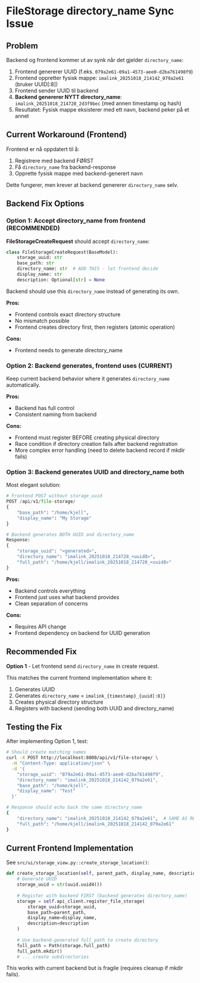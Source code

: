 # FileStorage directory_name Sync Issue

## Problem

Backend og frontend kommer ut av synk når det gjelder `directory_name`:

1. Frontend genererer UUID (f.eks. `079a2e61-09a1-4573-aee0-d2ba761498f9`)
2. Frontend oppretter fysisk mappe: `imalink_20251018_214142_079a2e61` (bruker UUID[:8])
3. Frontend sender UUID til backend
4. **Backend genererer NYTT directory_name**: `imalink_20251018_214728_2d3f9bec` (med annen timestamp og hash)
5. Resultatet: Fysisk mappe eksisterer med ett navn, backend peker på et annet

## Current Workaround (Frontend)

Frontend er nå oppdatert til å:
1. Registrere med backend FØRST
2. Få `directory_name` fra backend-response
3. Opprette fysisk mappe med backend-generert navn

Dette fungerer, men krever at backend genererer `directory_name` selv.

## Backend Fix Options

### Option 1: Accept directory_name from frontend (RECOMMENDED)

**FileStorageCreateRequest** should accept `directory_name`:

```python
class FileStorageCreateRequest(BaseModel):
    storage_uuid: str
    base_path: str
    directory_name: str  # ADD THIS - let frontend decide
    display_name: str
    description: Optional[str] = None
```

Backend should use this `directory_name` instead of generating its own.

**Pros:**
- Frontend controls exact directory structure
- No mismatch possible
- Frontend creates directory first, then registers (atomic operation)

**Cons:**
- Frontend needs to generate directory_name

### Option 2: Backend generates, frontend uses (CURRENT)

Keep current backend behavior where it generates `directory_name` automatically.

**Pros:**
- Backend has full control
- Consistent naming from backend

**Cons:**
- Frontend must register BEFORE creating physical directory
- Race condition if directory creation fails after backend registration
- More complex error handling (need to delete backend record if mkdir fails)

### Option 3: Backend generates UUID and directory_name both

Most elegant solution:

```python
# Frontend POST without storage_uuid
POST /api/v1/file-storage/
{
    "base_path": "/home/kjell",
    "display_name": "My Storage"
}

# Backend generates BOTH UUID and directory_name
Response:
{
    "storage_uuid": "<generated>",
    "directory_name": "imalink_20251018_214728_<uuid8>",
    "full_path": "/home/kjell/imalink_20251018_214728_<uuid8>"
}
```

**Pros:**
- Backend controls everything
- Frontend just uses what backend provides
- Clean separation of concerns

**Cons:**
- Requires API change
- Frontend dependency on backend for UUID generation

## Recommended Fix

**Option 1** - Let frontend send `directory_name` in create request.

This matches the current frontend implementation where it:
1. Generates UUID
2. Generates `directory_name` = `imalink_{timestamp}_{uuid[:8]}`
3. Creates physical directory structure
4. Registers with backend (sending both UUID and directory_name)

## Testing the Fix

After implementing Option 1, test:

```bash
# Should create matching names
curl -X POST http://localhost:8000/api/v1/file-storage/ \
  -H "Content-Type: application/json" \
  -d '{
    "storage_uuid": "079a2e61-09a1-4573-aee0-d2ba761498f9",
    "directory_name": "imalink_20251018_214142_079a2e61",
    "base_path": "/home/kjell",
    "display_name": "Test"
  }'

# Response should echo back the same directory_name
{
    "directory_name": "imalink_20251018_214142_079a2e61",  # SAME AS REQUEST
    "full_path": "/home/kjell/imalink_20251018_214142_079a2e61"
}
```

## Current Frontend Implementation

See `src/ui/storage_view.py::create_storage_location()`:

```python
def create_storage_location(self, parent_path, display_name, description):
    # Generate UUID
    storage_uuid = str(uuid.uuid4())
    
    # Register with backend FIRST (backend generates directory_name)
    storage = self.api_client.register_file_storage(
        storage_uuid=storage_uuid,
        base_path=parent_path,
        display_name=display_name,
        description=description
    )
    
    # Use backend-generated full_path to create directory
    full_path = Path(storage.full_path)
    full_path.mkdir()
    # ... create subdirectories
```

This works with current backend but is fragile (requires cleanup if mkdir fails).
